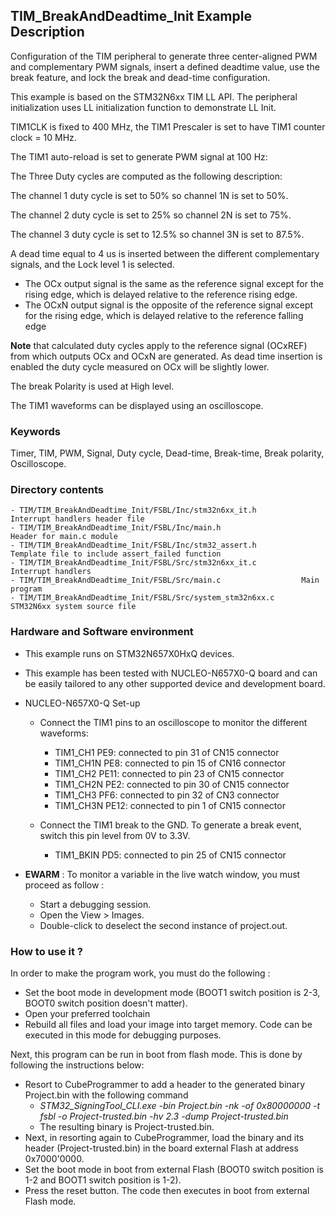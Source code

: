 ## <b>TIM_BreakAndDeadtime_Init Example Description</b>

Configuration of the TIM peripheral to
generate three center-aligned PWM and complementary PWM signals,
insert a defined deadtime value,
use the break feature,
and lock the break and dead-time configuration.

This example is based on the STM32N6xx TIM LL API. The peripheral initialization
uses LL initialization function to demonstrate LL Init.

TIM1CLK is fixed to 400 MHz, the TIM1 Prescaler is set to have
TIM1 counter clock = 10 MHz.

The TIM1 auto-reload is set to generate PWM signal at 100 Hz:

The Three Duty cycles are computed as the following description:

The channel 1 duty cycle is set to 50% so channel 1N is set to 50%.

The channel 2 duty cycle is set to 25% so channel 2N is set to 75%.

The channel 3 duty cycle is set to 12.5% so channel 3N is set to 87.5%.

A dead time equal to 4 us is inserted between
the different complementary signals, and the Lock level 1 is selected.

  - The OCx output signal is the same as the reference signal except for the rising edge,
    which is delayed relative to the reference rising edge.
  - The OCxN output signal is the opposite of the reference signal except for the rising
    edge, which is delayed relative to the reference falling edge

**Note** that calculated duty cycles apply to the reference signal (OCxREF) from
which outputs OCx and OCxN are generated. As dead time insertion is enabled the
duty cycle measured on OCx will be slightly lower.

The break Polarity is used at High level.

The TIM1 waveforms can be displayed using an oscilloscope.

### <b>Keywords</b>

Timer, TIM, PWM, Signal, Duty cycle, Dead-time, Break-time, Break polarity, Oscilloscope.

### <b>Directory contents</b>

    - TIM/TIM_BreakAndDeadtime_Init/FSBL/Inc/stm32n6xx_it.h          Interrupt handlers header file
    - TIM/TIM_BreakAndDeadtime_Init/FSBL/Inc/main.h                  Header for main.c module
    - TIM/TIM_BreakAndDeadtime_Init/FSBL/Inc/stm32_assert.h          Template file to include assert_failed function
    - TIM/TIM_BreakAndDeadtime_Init/FSBL/Src/stm32n6xx_it.c          Interrupt handlers
    - TIM/TIM_BreakAndDeadtime_Init/FSBL/Src/main.c                  Main program
    - TIM/TIM_BreakAndDeadtime_Init/FSBL/Src/system_stm32n6xx.c      STM32N6xx system source file

### <b>Hardware and Software environment</b>

  - This example runs on STM32N657X0HxQ devices.

  - This example has been tested with NUCLEO-N657X0-Q board and can be
    easily tailored to any other supported device and development board.

  - NUCLEO-N657X0-Q Set-up

    - Connect the TIM1 pins to an oscilloscope to monitor the different waveforms:
      - TIM1_CH1  PE9: connected to pin 31 of CN15 connector
      - TIM1_CH1N PE8: connected to pin 15 of CN16 connector
      - TIM1_CH2  PE11: connected to pin 23 of CN15 connector
      - TIM1_CH2N PE2: connected to pin 30 of CN15 connector
      - TIM1_CH3  PF6: connected to pin 32 of CN3 connector
      - TIM1_CH3N PE12: connected to pin 1 of CN15 connector

    - Connect the TIM1 break to the GND. To generate a break event, switch this
      pin level from 0V to 3.3V.
      - TIM1_BKIN  PD5: connected to pin 25 of CN15 connector

  - **EWARM** : To monitor a variable in the live watch window, you must proceed as follow :
    - Start a debugging session.
    - Open the View > Images.
    - Double-click to deselect the second instance of project.out. 

### <b>How to use it ?</b>

In order to make the program work, you must do the following :

 - Set the boot mode in development mode (BOOT1 switch position is 2-3, BOOT0 switch position doesn't matter).
 - Open your preferred toolchain
 - Rebuild all files and load your image into target memory. Code can be executed in this mode for debugging purposes.

 Next, this program can be run in boot from flash mode. This is done by following the instructions below:
 
 - Resort to CubeProgrammer to add a header to the generated binary Project.bin with the following command
   - *STM32_SigningTool_CLI.exe -bin Project.bin -nk -of 0x80000000 -t fsbl -o Project-trusted.bin -hv 2.3 -dump Project-trusted.bin*
   - The resulting binary is Project-trusted.bin.
 - Next, in resorting again to CubeProgrammer, load the binary and its header (Project-trusted.bin) in the board external Flash at address 0x7000'0000.
 - Set the boot mode in boot from external Flash (BOOT0 switch position is 1-2 and BOOT1 switch position is 1-2).
 - Press the reset button. The code then executes in boot from external Flash mode.


